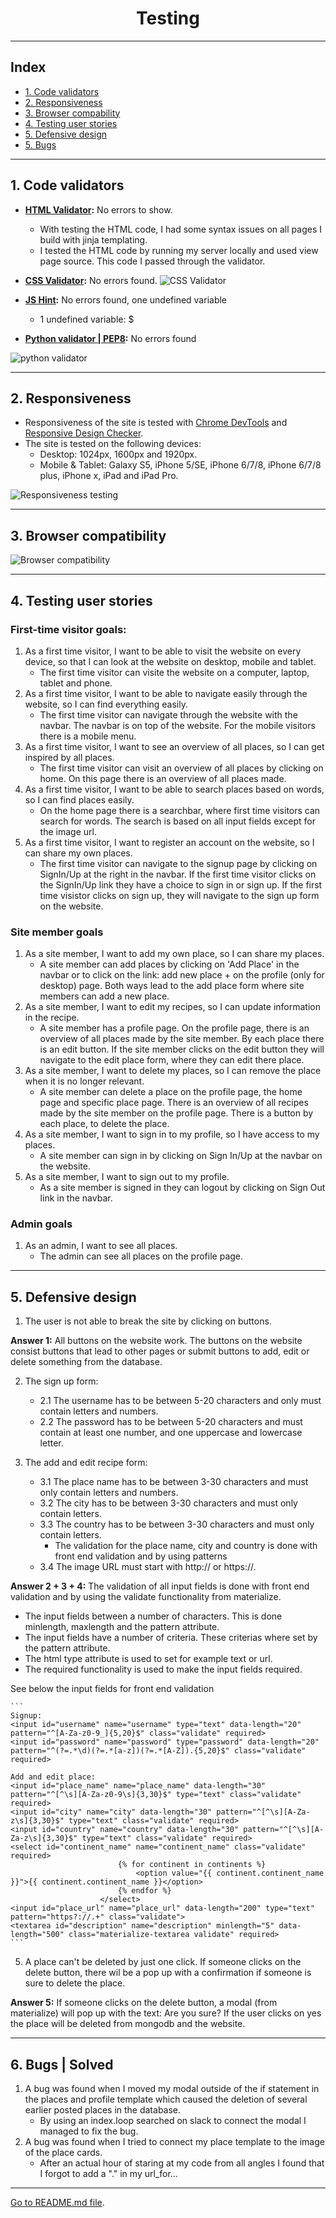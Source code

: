 <h1 align="center">Testing</h1>

---

## Index 

- <a href="#validators">1. Code validators</a>
- <a href="#responsiveness">2. Responsiveness</a>
- <a href="#browser-compatibility">3. Browser compability</a>
- <a href="#user-stories">4. Testing user stories </a>
- <a href="#defensive-design">5. Defensive design</a>
- <a href="#bugs">5. Bugs</a>

---

<span id="validators"></span>

## 1. Code validators
 - **[HTML Validator](https://validator.w3.org/):** No errors to show.
    - With testing the HTML code, I had some syntax issues on all pages I build with jinja templating.
    - I tested the HTML code by running my server locally and used view page source. This code I passed through the validator.

- **[CSS Validator](https://jigsaw.w3.org/css-validator/):** No errors found.
![CSS Validator](static/images/css-validator.png)

- **[JS Hint](https://jshint.com/):** No errors found, one undefined variable 
    - 1 undefined variable: $

- **[Python validator | PEP8](http://pep8online.com/):** No errors found

![python validator](static/images/pep8.png)

---

<span id="responsiveness"></span>

## 2. Responsiveness 
- Responsiveness of the site is tested with [Chrome DevTools](https://developers.google.com/web/tools/chrome-devtools) and [Responsive Design Checker](https://www.responsivedesignchecker.com/).
- The site is tested on the following devices: 
    - Desktop: 1024px, 1600px and 1920px. 
    - Mobile & Tablet: Galaxy S5, iPhone 5/SE, iPhone 6/7/8, iPhone 6/7/8 plus, iPhone x, iPad and  iPad Pro.

![Responsiveness testing](static/images/responsive.png)

---

<span id="browser-compatibility"></span>

## 3. Browser compatibility
![Browser compatibility](static/images/browser.png)

--- 

<span id="user-stories"></span>

## 4. Testing user stories 

### First-time visitor goals:
1. As a first time visitor, I want to be able to visit the website on every device, so that I can look at the website on desktop, mobile and tablet. 
    - The first time visitor can visite the website on a computer, laptop, tablet and phone.
2. As a first time visitor, I want to be able to navigate easily through the website, so I can find everything easily. 
    - The first time visitor can navigate through the website with the navbar. The navbar is on top of the website. For the mobile visitors there is a mobile menu.
3. As a first time visitor, I want to see an overview of all places, so I can get inspired by all places.
    - The first time visitor can visit an overview of all places by clicking on home. On this page there is an overview of all places made. 
4. As a first time visitor, I want to be able to search places based on words, so I can find places easily.
    - On the home page there is a searchbar, where first time visitors can search for words. The search is based on all input fields except for the image url. 
5. As a first time visitor, I want to register an account on the website, so I can share my own places. 
    - The first time visitor can navigate to the signup page by clicking on SignIn/Up at the right in the navbar. If the first time visitor clicks on the SignIn/Up link they have a choice to sign in or sign up. If the first time visistor clicks on sign up, they will navigate to the sign up form on the website. 

### Site member goals
1. As a site member, I want to add my own place, so I can share my places.
    - A site member can add places by clicking on 'Add Place' in the navbar or to click on the link: add new place + on the profile (only for desktop) page. Both ways lead to the add place form where site members can add a new place. 
2. As a site member, I want to edit my recipes, so I can update information in the recipe.
    - A site member has a profile page. On the profile page, there is an overview of all places made by the site member. By each place there is an edit button. If the site member clicks on the edit button they will navigate to the edit place form, where they can edit there place.
3. As a site member, I want to delete my places, so I can remove the place when it is no longer relevant. 
    - A site member can delete a place on the profile page, the home page and specific place page. There is an overview of all recipes made by the site member on the profile page. There is a button by each place, to delete the place. 
4. As a site member, I want to sign in to my profile, so I have access to my places. 
    - A site member can sign in by clicking on Sign In/Up at the navbar on the website. 
5. As a site member, I want to sign out to my profile.
    - As a site member is signed in they can logout by clicking on Sign Out link in the navbar.

### Admin goals
1. As an admin, I want to see all places.
    - The admin can see all places on the profile page.
---
<span id="defensive-design"></span>

## 5. Defensive design 

1. The user is not able to break the site by clicking on buttons. 

**Answer 1:** All buttons on the website work. The buttons on the website consist buttons that lead to other pages or submit buttons to add, edit or delete something from the database.

2. The sign up form: 
    - 2.1 The username has to be between 5-20 characters and only must contain letters and numbers.
    - 2.2 The password has to be between 5-20 characters and must contain at least one number, and one uppercase and lowercase letter.
        
3. The add and edit recipe form:
    - 3.1 The place name has to be between 3-30 characters and must only contain letters and numbers.
    - 3.2 The city has to be between 3-30 characters and must only contain letters.
    - 3.3 The country has to be between 3-30 characters and must only contain letters.
        - The validation for the place name, city and country is done with front end validation and by using patterns
    - 3.4 The image URL must start with http:// or https://.

**Answer 2 + 3 + 4:** 
The validation of all input fields is done with front end validation and by using the validate functionality from materialize. 

- The input fields between a number  of characters. This is done minlength, maxlength and the pattern attribute. 
- The input fields have a number of criteria. These criterias where set by the pattern attribute.
- The html type attribute is used to set for example text or url.
- The required functionality is used to make the input fields required. 

See below the input fields for front end validation
    
    ```
    Signup: 
    <input id="username" name="username" type="text" data-length="20" pattern="^[A-Za-z0-9_]{5,20}$" class="validate" required>
    <input id="password" name="password" type="password" data-length="20" pattern="^(?=.*\d)(?=.*[a-z])(?=.*[A-Z]).{5,20}$" class="validate" required>

    Add and edit place:
    <input id="place_name" name="place_name" data-length="30" pattern="^[^\s][A-Za-z0-9\s]{3,30}$" type="text" class="validate" required>
    <input id="city" name="city" data-length="30" pattern="^[^\s][A-Za-z\s]{3,30}$" type="text" class="validate" required>
    <input id="country" name="country" data-length="30" pattern="^[^\s][A-Za-z\s]{3,30}$" type="text" class="validate" required>
    <select id="continent_name" name="continent_name" class="validate" required>
                            {% for continent in continents %}
                                <option value="{{ continent.continent_name }}">{{ continent.continent_name }}</option>
                            {% endfor %}
                        </select>
    <input id="place_url" name="place_url" data-length="200" type="text" pattern="https?://.+" class="validate">
    <textarea id="description" name="description" minlength="5" data-length="500" class="materialize-textarea validate" required>
    ``` 

5. A place can't be deleted by just one click. If someone clicks on the delete button, there wil be a pop up with a confirmation if someone is sure to delete the place.

**Answer 5:** If someone clicks on the delete button, a modal (from materialize) will pop up with the text: Are you sure? If the user clicks on yes the place will be deleted from mongodb and the website.

--- 

<span id="bugs"></span>

## 6. Bugs | Solved
1. A bug was found when I moved my modal outside of the if statement in the places and profile template which caused the deletion of several earlier posted places in the database.
    - By using an index.loop searched on slack to connect the modal I managed to fix the bug.
2. A bug was found when I tried to connect my place template to the image of the place cards.
    - After an actual hour of staring at my code from all angles I found that I forgot to add a "." in my url_for...

---

[Go to README.md file](README.md).